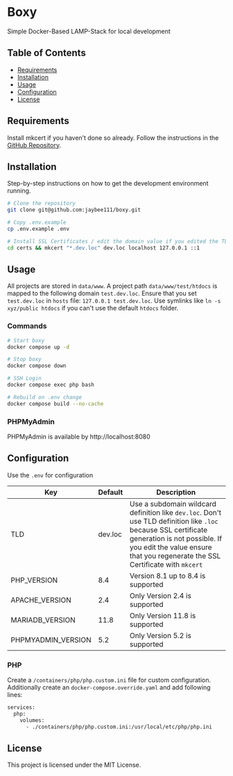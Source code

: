 
# Boxy

Simple Docker-Based LAMP-Stack for local development

## Table of Contents

- [Requirements](#requirements)
- [Installation](#installation)
- [Usage](#usage)
- [Configuration](#configuration)
- [License](#license)

## Requirements

Install mkcert if you haven’t done so already. Follow the instructions in the [GitHub Repository](https://github.com/FiloSottile/mkcert).

## Installation

Step-by-step instructions on how to get the development environment running.

```bash
# Clone the repository
git clone git@github.com:jaybee111/boxy.git

# Copy .env.example
cp .env.example .env

# Install SSL Certificates / edit the domain value if you edited the TLD variable in .env.
cd certs && mkcert "*.dev.loc" dev.loc localhost 127.0.0.1 ::1
```

## Usage

All projects are stored in ``data/www``. A project path ``data/www/test/htdocs`` is mapped to the following domain ``test.dev.loc``. Ensure that you set ``test.dev.loc`` in ``hosts`` file: ``127.0.0.1 test.dev.loc``.
Use symlinks like ``ln -s xyz/public htdocs`` if you can't use the default ``htdocs`` folder.

### Commands

```bash
# Start boxy
docker compose up -d

# Stop boxy
docker compose down

# SSH Login
docker compose exec php bash

# Rebuild on .env change
docker compose build --no-cache
```

### PHPMyAdmin

PHPMyAdmin is available by http://localhost:8080

## Configuration

Use the `.env` for configuration

| Key            | Default | Description                                                                                                                                                                                                                     |
|----------------|---------|---------------------------------------------------------------------------------------------------------------------------------------------------------------------------------------------------------------------------------|
| TLD            | dev.loc | Use a subdomain wildcard definition like `dev.loc`. Don't use TLD definition like `.loc` because SSL certificate generation is not possible. If you edit the value ensure that you regenerate the SSL Certificate with `mkcert` |
| PHP_VERSION    | 8.4     | Version 8.1 up to 8.4 is supported                                                                                                                                                                                              |
| APACHE_VERSION | 2.4     | Only Version 2.4 is supported                                                                                                                                                                                                   |
| MARIADB_VERSION | 11.8    | Only Version 11.8 is supported                                                                                                                                                                                                  |
| PHPMYADMIN_VERSION | 5.2     | Only Version 5.2 is supported                                                                                                                                                                                                   |

### PHP

Create a ``/containers/php/php.custom.ini`` file for custom configuration. Additionally create an ``docker-compose.override.yaml`` and add following lines:

```bash
services:
  php:
    volumes:
      - ./containers/php/php.custom.ini:/usr/local/etc/php/php.ini
```

## License

This project is licensed under the MIT License.
